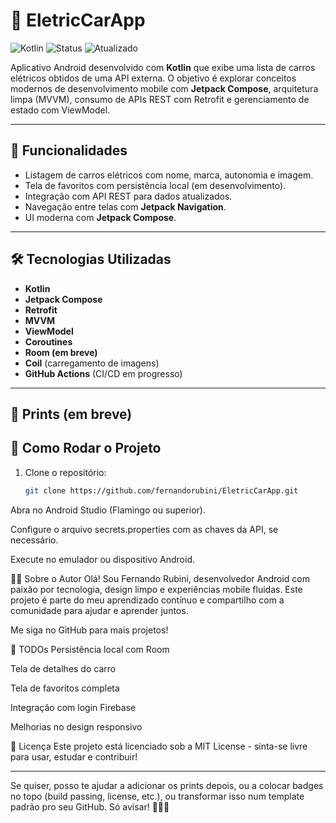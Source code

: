 # 🚗 EletricCarApp

![Kotlin](https://img.shields.io/badge/Kotlin-blue?logo=java)
![Status](https://img.shields.io/badge/Status-Desenvolvido-yellow)
![Atualizado](https://img.shields.io/badge/Atualizado-2025-brightgreen)

Aplicativo Android desenvolvido com **Kotlin** que exibe uma lista de carros elétricos obtidos de uma API externa. 
O objetivo é explorar conceitos modernos de desenvolvimento mobile com **Jetpack Compose**, arquitetura limpa (MVVM), 
consumo de APIs REST com Retrofit e gerenciamento de estado com ViewModel.

---

## 📱 Funcionalidades

- Listagem de carros elétricos com nome, marca, autonomia e imagem.
- Tela de favoritos com persistência local (em desenvolvimento).
- Integração com API REST para dados atualizados.
- Navegação entre telas com **Jetpack Navigation**.
- UI moderna com **Jetpack Compose**.

---

## 🛠️ Tecnologias Utilizadas

- **Kotlin**
- **Jetpack Compose**
- **Retrofit**
- **MVVM**
- **ViewModel**
- **Coroutines**
- **Room (em breve)**
- **Coil** (carregamento de imagens)
- **GitHub Actions** (CI/CD em progresso)

---

## 📸 Prints (em breve)


## 🚀 Como Rodar o Projeto

1. Clone o repositório:
   ```bash
   git clone https://github.com/fernandorubini/EletricCarApp.git

Abra no Android Studio (Flamingo ou superior).

Configure o arquivo secrets.properties com as chaves da API, se necessário.

Execute no emulador ou dispositivo Android.

👨‍💻 Sobre o Autor
Olá! Sou Fernando Rubini, desenvolvedor Android com paixão por tecnologia, design limpo e experiências mobile fluidas. Este projeto é parte do meu aprendizado contínuo e compartilho com a comunidade para ajudar e aprender juntos.

Me siga no GitHub para mais projetos!

📌 TODOs
Persistência local com Room

Tela de detalhes do carro

Tela de favoritos completa

Integração com login Firebase

Melhorias no design responsivo

📃 Licença
Este projeto está licenciado sob a MIT License - sinta-se livre para usar, estudar e contribuir!

---

Se quiser, posso te ajudar a adicionar os prints depois, ou a colocar badges no topo (build passing, license, etc.), ou transformar isso num template padrão pro seu GitHub. Só avisar! 👨‍💻🚀
